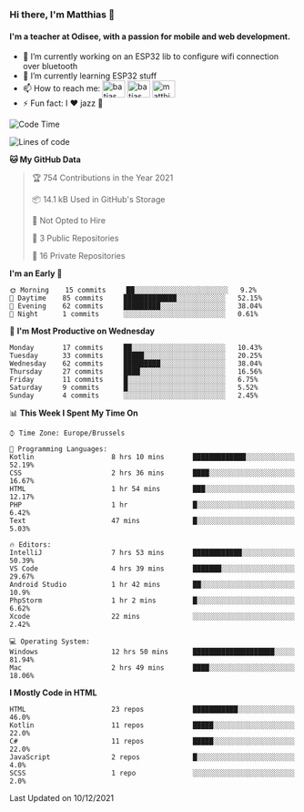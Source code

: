 ### Hi there, I'm Matthias 👋

#### I'm a teacher at Odisee, with a passion for mobile and web development.

- 🔭 I’m currently working on an ESP32 lib to configure wifi connection over bluetooth
- 🌱 I’m currently learning ESP32 stuff
- 📫 How to reach me: <a href="https://dev.to/batjas" target="_blank"><img align="center" src="https://raw.githubusercontent.com/rahuldkjain/github-profile-readme-generator/master/src/images/icons/Social/devto.svg" alt="batjas" height="30" width="40" /></a>
<a href="https://twitter.com/batjas" target="_blank"><img align="center" src="https://raw.githubusercontent.com/rahuldkjain/github-profile-readme-generator/master/src/images/icons/Social/twitter.svg" alt="batjas" height="30" width="40" /></a>
<a href="https://linkedin.com/in/matthiasdruwé" target="_blank"><img align="center" src="https://raw.githubusercontent.com/rahuldkjain/github-profile-readme-generator/master/src/images/icons/Social/linked-in-alt.svg" alt="matthiasdruwé" height="30" width="40" /></a>
- ⚡ Fun fact: I ❤ jazz 🎷


<!--START_SECTION:waka-->
![Code Time](http://img.shields.io/badge/Code%20Time-26%20hrs%2047%20mins-blue)

![Lines of code](https://img.shields.io/badge/From%20Hello%20World%20I%27ve%20Written-46%20Thousand%20lines%20of%20code-blue)

**🐱 My GitHub Data** 

> 🏆 754 Contributions in the Year 2021
 > 
> 📦 14.1 kB Used in GitHub's Storage 
 > 
> 🚫 Not Opted to Hire
 > 
> 📜 3 Public Repositories 
 > 
> 🔑 16 Private Repositories  
 > 
**I'm an Early 🐤** 

```text
🌞 Morning    15 commits     ██░░░░░░░░░░░░░░░░░░░░░░░   9.2% 
🌆 Daytime    85 commits     █████████████░░░░░░░░░░░░   52.15% 
🌃 Evening    62 commits     █████████░░░░░░░░░░░░░░░░   38.04% 
🌙 Night      1 commits      ░░░░░░░░░░░░░░░░░░░░░░░░░   0.61%

```
📅 **I'm Most Productive on Wednesday** 

```text
Monday       17 commits     ██░░░░░░░░░░░░░░░░░░░░░░░   10.43% 
Tuesday      33 commits     █████░░░░░░░░░░░░░░░░░░░░   20.25% 
Wednesday    62 commits     █████████░░░░░░░░░░░░░░░░   38.04% 
Thursday     27 commits     ████░░░░░░░░░░░░░░░░░░░░░   16.56% 
Friday       11 commits     █░░░░░░░░░░░░░░░░░░░░░░░░   6.75% 
Saturday     9 commits      █░░░░░░░░░░░░░░░░░░░░░░░░   5.52% 
Sunday       4 commits      ░░░░░░░░░░░░░░░░░░░░░░░░░   2.45%

```


📊 **This Week I Spent My Time On** 

```text
⌚︎ Time Zone: Europe/Brussels

💬 Programming Languages: 
Kotlin                   8 hrs 10 mins       █████████████░░░░░░░░░░░░   52.19% 
CSS                      2 hrs 36 mins       ████░░░░░░░░░░░░░░░░░░░░░   16.67% 
HTML                     1 hr 54 mins        ███░░░░░░░░░░░░░░░░░░░░░░   12.17% 
PHP                      1 hr                █░░░░░░░░░░░░░░░░░░░░░░░░   6.42% 
Text                     47 mins             █░░░░░░░░░░░░░░░░░░░░░░░░   5.03%

🔥 Editors: 
IntelliJ                 7 hrs 53 mins       ████████████░░░░░░░░░░░░░   50.39% 
VS Code                  4 hrs 39 mins       ███████░░░░░░░░░░░░░░░░░░   29.67% 
Android Studio           1 hr 42 mins        ██░░░░░░░░░░░░░░░░░░░░░░░   10.9% 
PhpStorm                 1 hr 2 mins         █░░░░░░░░░░░░░░░░░░░░░░░░   6.62% 
Xcode                    22 mins             ░░░░░░░░░░░░░░░░░░░░░░░░░   2.42%

💻 Operating System: 
Windows                  12 hrs 50 mins      ████████████████████░░░░░   81.94% 
Mac                      2 hrs 49 mins       ████░░░░░░░░░░░░░░░░░░░░░   18.06%

```

**I Mostly Code in HTML** 

```text
HTML                     23 repos            ███████████░░░░░░░░░░░░░░   46.0% 
Kotlin                   11 repos            █████░░░░░░░░░░░░░░░░░░░░   22.0% 
C#                       11 repos            █████░░░░░░░░░░░░░░░░░░░░   22.0% 
JavaScript               2 repos             █░░░░░░░░░░░░░░░░░░░░░░░░   4.0% 
SCSS                     1 repo              ░░░░░░░░░░░░░░░░░░░░░░░░░   2.0%

```



 Last Updated on 10/12/2021
<!--END_SECTION:waka-->
